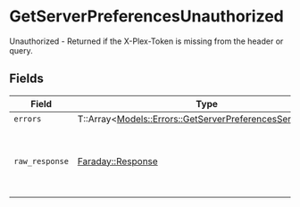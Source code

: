 # GetServerPreferencesUnauthorized

Unauthorized - Returned if the X-Plex-Token is missing from the header or query.


## Fields

| Field                                                                                                                 | Type                                                                                                                  | Required                                                                                                              | Description                                                                                                           |
| --------------------------------------------------------------------------------------------------------------------- | --------------------------------------------------------------------------------------------------------------------- | --------------------------------------------------------------------------------------------------------------------- | --------------------------------------------------------------------------------------------------------------------- |
| `errors`                                                                                                              | T::Array<[Models::Errors::GetServerPreferencesServerErrors](../../models/errors/getserverpreferencesservererrors.md)> | :heavy_minus_sign:                                                                                                    | N/A                                                                                                                   |
| `raw_response`                                                                                                        | [Faraday::Response](https://www.rubydoc.info/gems/faraday/Faraday/Response)                                           | :heavy_minus_sign:                                                                                                    | Raw HTTP response; suitable for custom response parsing                                                               |